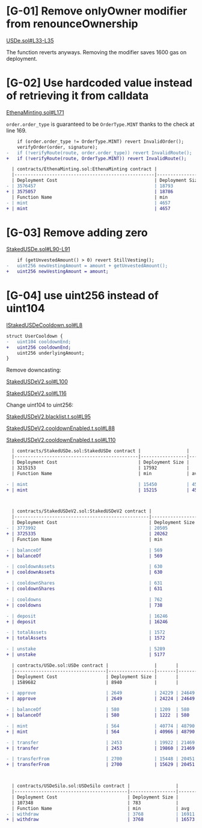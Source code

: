 # [G-01] Remove onlyOwner modifier from renounceOwnership

[USDe.sol#L33-L35](https://github.com/code-423n4/2023-10-ethena/blob/ee67d9b542642c9757a6b826c82d0cae60256509/contracts/USDe.sol#L33-L35) 

The function reverts anyways. Removing the modifier saves 1600 gas on deployment.

# [G-02] Use hardcoded value instead of retrieving it from calldata 
[EthenaMinting.sol#L171](https://github.com/code-423n4/2023-10-ethena/blob/ee67d9b542642c9757a6b826c82d0cae60256509/contracts/EthenaMinting.sol#L171)

`order.order_type` is guaranteed to be `OrderType.MINT` thanks to the check at line 169.

```diff
    if (order.order_type != OrderType.MINT) revert InvalidOrder();
    verifyOrder(order, signature);
-   if (!verifyRoute(route, order.order_type)) revert InvalidRoute();
+   if (!verifyRoute(route, OrderType.MINT)) revert InvalidRoute();
```

```diff
  | contracts/EthenaMinting.sol:EthenaMinting contract |                 |       |        |        |         |
  |----------------------------------------------------|-----------------|-------|--------|--------|---------|
  | Deployment Cost                                    | Deployment Size |       |        |        |         |
- | 3576457                                            | 18793           |       |        |        |         |
+ | 3575057                                            | 18786           |       |        |        |         |
  | Function Name                                      | min             | avg   | median | max    | # calls |
- | mint                                               | 4657            | 80639 | 123779 | 195520 | 38      |
+ | mint                                               | 4657            | 78735 | 123632 | 195373 | 39      |
```
# [G-03] Remove adding zero
[StakedUSDe.sol#L90-L91](https://github.com/code-423n4/2023-10-ethena/blob/ee67d9b542642c9757a6b826c82d0cae60256509/contracts/StakedUSDe.sol#L90-L91)

```diff
    if (getUnvestedAmount() > 0) revert StillVesting();
-   uint256 newVestingAmount = amount + getUnvestedAmount();
+   uint256 newVestingAmount = amount;
```

# [G-04] use uint256 instead of uint104

[IStakedUSDeCooldown.sol#L8](https://github.com/code-423n4/2023-10-ethena/blob/ee67d9b542642c9757a6b826c82d0cae60256509/contracts/interfaces/IStakedUSDeCooldown.sol#L8)

```diff
struct UserCooldown {
-   uint104 cooldownEnd;
+   uint256 cooldownEnd;
    uint256 underlyingAmount;
}
```

Remove downcasting:

[StakedUSDeV2.sol#L100](https://github.com/code-423n4/2023-10-ethena/blob/ee67d9b542642c9757a6b826c82d0cae60256509/contracts/StakedUSDeV2.sol#L100)

[StakedUSDeV2.sol#L116](https://github.com/code-423n4/2023-10-ethena/blob/ee67d9b542642c9757a6b826c82d0cae60256509/contracts/StakedUSDeV2.sol#L116)

Change uint104 to uint256:

[StakedUSDeV2.blacklist.t.sol#L95](https://github.com/code-423n4/2023-10-ethena/blob/ee67d9b542642c9757a6b826c82d0cae60256509/test/foundry/staking/StakedUSDeV2.blacklist.t.sol#L95)

[StakedUSDeV2.cooldownEnabled.t.sol#L88](https://github.com/code-423n4/2023-10-ethena/blob/ee67d9b542642c9757a6b826c82d0cae60256509/test/foundry/staking/StakedUSDeV2.cooldownEnabled.t.sol#L88)

[StakedUSDeV2.cooldownEnabled.t.sol#L110](https://github.com/code-423n4/2023-10-ethena/blob/ee67d9b542642c9757a6b826c82d0cae60256509/test/foundry/staking/StakedUSDeV2.cooldownEnabled.t.sol#L110)

```diff
  | contracts/StakedUSDe.sol:StakedUSDe contract |                 |       |        |       |         |
  |----------------------------------------------|-----------------|-------|--------|-------|---------|
  | Deployment Cost                              | Deployment Size |       |        |       |         |
  | 3215153                                      | 17592           |       |        |       |         |
  | Function Name                                | min             | avg   | median | max   | # calls |

- | mint                                         | 15450           | 45612 | 45612  | 75775 | 2       |
+ | mint                                         | 15215           | 45495 | 45495  | 75775 | 2       |



  | contracts/StakedUSDeV2.sol:StakedUSDeV2 contract |                 |       |        |       |         |
  |--------------------------------------------------|-----------------|-------|--------|-------|---------|
  | Deployment Cost                                  | Deployment Size |       |        |       |         |
- | 3773992                                          | 20505           |       |        |       |         |
+ | 3725335                                          | 20262           |       |        |       |         |
  | Function Name                                    | min             | avg   | median | max   | # calls |

- | balanceOf                                        | 569             | 1140  | 569    | 2569  | 98      |
+ | balanceOf                                        | 569             | 1194  | 569    | 2569  | 96      |

- | cooldownAssets                                   | 630             | 53751 | 71061  | 87449 | 9       |
+ | cooldownAssets                                   | 630             | 53651 | 71019  | 87396 | 9       |

- | cooldownShares                                   | 631             | 58817 | 69342  | 87674 | 12      |
+ | cooldownShares                                   | 631             | 57526 | 69966  | 87621 | 10      |

- | cooldowns                                        | 762             | 1047  | 762    | 4762  | 14      |
+ | cooldowns                                        | 738             | 1071  | 738    | 4738  | 12      |

- | deposit                                          | 16246           | 64141 | 75786  | 78986 | 58      |
+ | deposit                                          | 16246           | 65158 | 76517  | 78986 | 56      |

- | totalAssets                                      | 1572            | 1738  | 1738   | 1905  | 24      |
+ | totalAssets                                      | 1572            | 1766  | 1905   | 1905  | 24      |

- | unstake                                          | 5289            | 19778 | 22152  | 22152 | 14      |
+ | unstake                                          | 5177            | 19622 | 22062  | 22062 | 12      |

  | contracts/USDe.sol:USDe contract |                 |       |        |       |         |
  |----------------------------------|-----------------|-------|--------|-------|---------|
  | Deployment Cost                  | Deployment Size |       |        |       |         |
  | 1589682                          | 8940            |       |        |       |         |

- | approve                          | 2649            | 24229 | 24649  | 24649 | 150     |
+ | approve                          | 2649            | 24224 | 24649  | 24649 | 148     |

- | balanceOf                        | 580             | 1209  | 580    | 2580  | 394     |
+ | balanceOf                        | 580             | 1222  | 580    | 2580  | 386     |

- | mint                             | 564             | 40774 | 48790  | 48790 | 167     |
+ | mint                             | 564             | 40966 | 48790  | 48790 | 165     |

- | transfer                         | 2453            | 19922 | 21469  | 24966 | 52      |
+ | transfer                         | 2453            | 19860 | 21469  | 24966 | 48      |

- | transferFrom                     | 2700            | 15448 | 20451  | 22051 | 123     |
+ | transferFrom                     | 2700            | 15629 | 20451  | 22051 | 121     |



  | contracts/USDeSilo.sol:USDeSilo contract |                 |       |        |       |         |
  |------------------------------------------|-----------------|-------|--------|-------|---------|
  | Deployment Cost                          | Deployment Size |       |        |       |         |
  | 107348                                   | 783             |       |        |       |         |
  | Function Name                            | min             | avg   | median | max   | # calls |
- | withdraw                                 | 3768            | 16911 | 18935  | 18935 | 14      |
+ | withdraw                                 | 3768            | 16573 | 18935  | 18935 | 12      |
```
